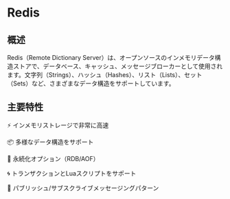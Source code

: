 # Redis
## 概述
Redis（Remote Dictionary Server）は、オープンソースのインメモリデータ構造ストアで、データベース、キャッシュ、メッセージブローカーとして使用されます。文字列（Strings）、ハッシュ（Hashes）、リスト（Lists）、セット（Sets）など、さまざまなデータ構造をサポートしています。

## 主要特性
⚡ インメモリストレージで非常に高速

📦 多様なデータ構造をサポート

🔄 永続化オプション（RDB/AOF）

🌀 トランザクションとLuaスクリプトをサポート

🚀 パブリッシュ/サブスクライブメッセージングパターン
